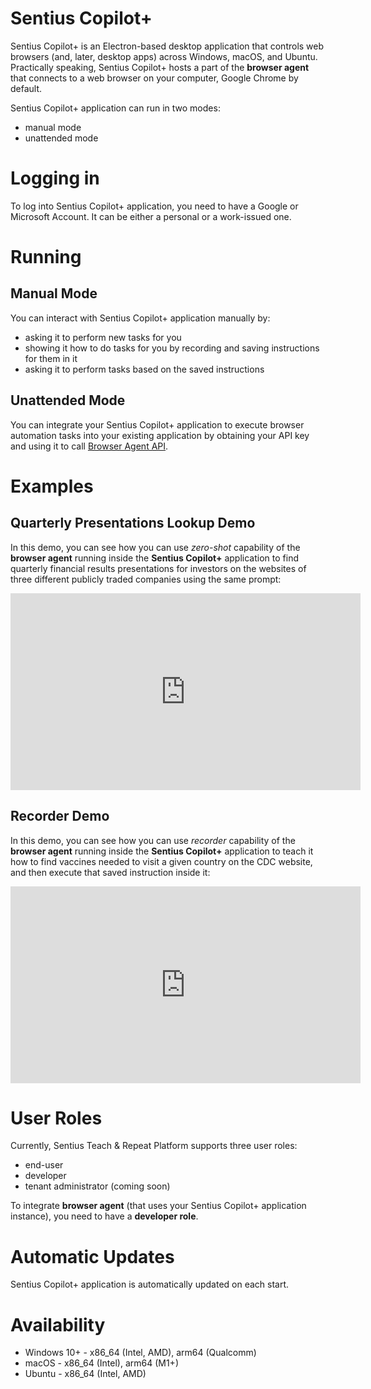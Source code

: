 # Sentius Copilot+

Sentius Copilot+ is an Electron-based desktop application that controls web browsers (and, later, desktop apps) across Windows, macOS, and Ubuntu. Practically speaking, Sentius Copilot+ hosts a part of the **browser agent** that connects to a web browser on your computer, Google Chrome by default.

Sentius Copilot+ application can run in two modes:

* manual mode
* unattended mode

# Logging in

To log into Sentius Copilot+ application, you need to have a Google or Microsoft Account. It can be either a personal or a work-issued one.

# Running

## Manual Mode

You can interact with Sentius Copilot+ application manually by:

* asking it to perform new tasks for you
* showing it how to do tasks for you by recording and saving instructions for them in it
* asking it to perform tasks based on the saved instructions

## Unattended Mode

You can integrate your Sentius Copilot+ application to execute browser automation tasks into your existing application by obtaining your API key and using it to call [Browser Agent API](api/browser-agent-api.md).

# Examples

## Quarterly Presentations Lookup Demo

In this demo, you can see how you can use *zero-shot* capability of the **browser agent** running inside the **Sentius Copilot+** application to find quarterly financial results presentations for investors on the websites of three different publicly traded companies using the same prompt:

<iframe width="560" height="315" src="https://www.youtube.com/embed/hzhXlfm8ELw?si=ZUA2eGAAb5oRaDL_" title="YouTube video player" frameborder="0" allow="accelerometer; autoplay; clipboard-write; encrypted-media; gyroscope; picture-in-picture; web-share" referrerpolicy="strict-origin-when-cross-origin" allowfullscreen></iframe>

## Recorder Demo

In this demo, you can see how you can use *recorder* capability of the **browser agent** running inside the **Sentius Copilot+** application to teach it how to find vaccines needed to visit a given country on the CDC website, and then execute that saved instruction inside it:

<iframe width="560" height="315" src="https://www.youtube.com/embed/_BLZnT5yry4?si=ZUA2eGAAb5oRaDL_" title="YouTube video player" frameborder="0" allow="accelerometer; autoplay; clipboard-write; encrypted-media; gyroscope; picture-in-picture; web-share" referrerpolicy="strict-origin-when-cross-origin" allowfullscreen></iframe>

# User Roles

Currently, Sentius Teach & Repeat Platform supports three user roles:

* end-user
* developer
* tenant administrator (coming soon)

To integrate **browser agent** (that uses your Sentius Copilot+ application instance), you need to have a **developer role**.

# Automatic Updates

Sentius Copilot+ application is automatically updated on each start.

# Availability

* Windows 10+ - x86_64 (Intel, AMD), arm64 (Qualcomm)
* macOS - x86_64 (Intel), arm64 (M1+)
* Ubuntu - x86_64 (Intel, AMD)